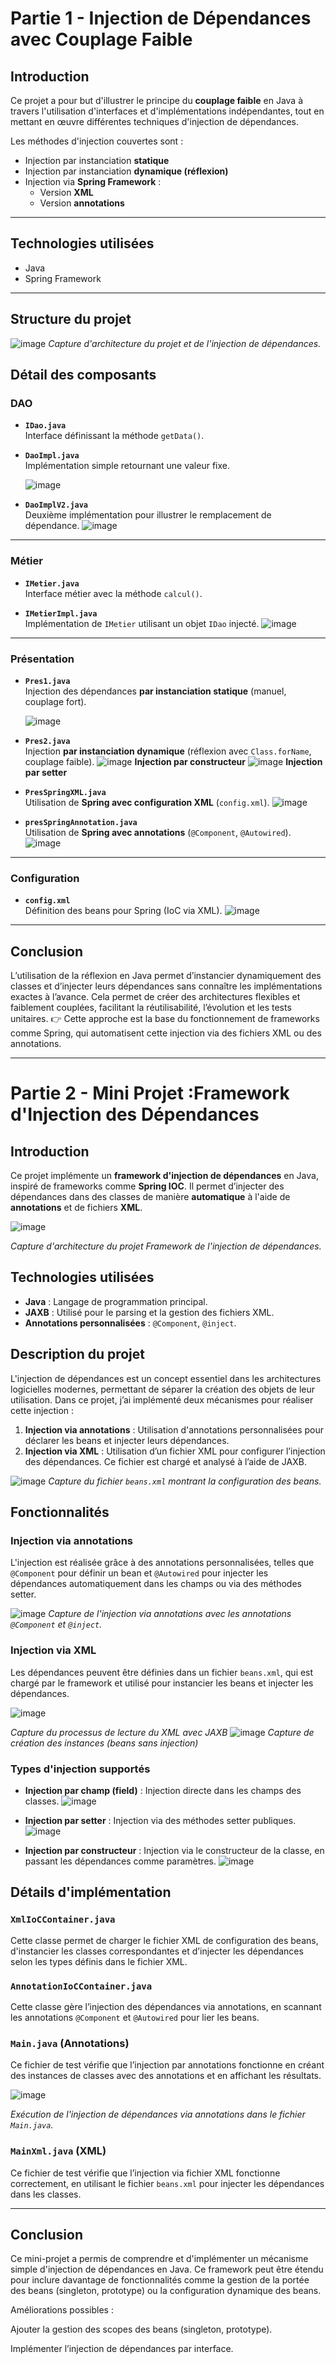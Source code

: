 # Partie 1 - Injection de Dépendances avec Couplage Faible

##  Introduction

Ce projet a pour but d'illustrer le principe du **couplage faible** en Java à travers l'utilisation d'interfaces et d'implémentations indépendantes, tout en mettant en œuvre différentes techniques d'injection de dépendances.

Les méthodes d'injection couvertes sont :

- Injection par instanciation **statique**
- Injection par instanciation **dynamique (réflexion)**
- Injection via **Spring Framework** :
  - Version **XML**
  - Version **annotations**

---

##  Technologies utilisées 

- Java
- Spring Framework

---

##  Structure du projet 
![image](https://github.com/user-attachments/assets/1c2ae942-e9ef-4ce2-a306-2096a6dd828e)
*Capture d'architecture du projet et de l'injection de dépendances.*

## Détail des composants 

###  DAO

- **`IDao.java`**  
  Interface définissant la méthode `getData()`.

- **`DaoImpl.java`**  
  Implémentation simple retournant une valeur fixe.
  
  ![image](https://github.com/user-attachments/assets/b6faf44a-77c8-4e55-81f9-c94e642397c9)


- **`DaoImplV2.java`**  
  Deuxième implémentation pour illustrer le remplacement de dépendance.
  ![image](https://github.com/user-attachments/assets/85b45ff8-d8d1-4f09-b514-eb971692469a)


---

### Métier

- **`IMetier.java`**  
  Interface métier avec la méthode `calcul()`.

- **`IMetierImpl.java`**  
  Implémentation de `IMetier` utilisant un objet `IDao` injecté.
  ![image](https://github.com/user-attachments/assets/ceeab0ba-bf57-4945-921e-c016ac5688f2)


---

###  Présentation

- **`Pres1.java`**  
  Injection des dépendances **par instanciation statique** (manuel, couplage fort).

  ![image](https://github.com/user-attachments/assets/69f13b27-9d56-4e93-b6cc-d3348d7c1cfe)


- **`Pres2.java`**  
  Injection **par instanciation dynamique** (réflexion avec `Class.forName`, couplage faible).
  ![image](https://github.com/user-attachments/assets/d259223c-6f49-4ec3-8821-a31fdd1aede5)
   **Injection par constructeur**
  ![image](https://github.com/user-attachments/assets/44a094fc-5e10-45a9-a99b-2da77e0e3e8c)
  **Injection par setter**

- **`PresSpringXML.java`**  
  Utilisation de **Spring avec configuration XML** (`config.xml`).
  ![image](https://github.com/user-attachments/assets/8c2d4d53-76b8-4448-9f22-88bcc1fa9281)


- **`presSpringAnnotation.java`**  
  Utilisation de **Spring avec annotations** (`@Component`, `@Autowired`).
  ![image](https://github.com/user-attachments/assets/caa45da6-46ac-453e-b8d6-8a7b2ef2aaf5)

---

###  Configuration

- **`config.xml`**  
  Définition des beans pour Spring (IoC via XML).
  ![image](https://github.com/user-attachments/assets/4c604913-aa43-4d54-8320-84af55680d24)

---
## Conclusion
L’utilisation de la réflexion en Java permet d’instancier dynamiquement des classes et d’injecter leurs dépendances sans connaître les implémentations exactes à l’avance. Cela permet de créer des architectures flexibles et faiblement couplées, facilitant la réutilisabilité, l’évolution et les tests unitaires.
👉 Cette approche est la base du fonctionnement de frameworks comme Spring, qui automatisent cette injection via des fichiers XML ou des annotations.

 ---
# Partie 2 - Mini Projet :Framework d'Injection des Dépendances

## Introduction

Ce projet implémente un **framework d'injection de dépendances** en Java, inspiré de frameworks comme **Spring IOC**. Il permet d’injecter des dépendances dans des classes de manière **automatique** à l'aide de **annotations** et de fichiers **XML**.

![image](https://github.com/user-attachments/assets/958bc122-9366-4d00-8ac0-4ba377cb289d)

*Capture d'architecture du projet Framework de l'injection de dépendances.*

## Technologies utilisées

- **Java** : Langage de programmation principal.
- **JAXB** : Utilisé pour le parsing et la gestion des fichiers XML.
- **Annotations personnalisées** : `@Component`, `@inject`.

## Description du projet

L'injection de dépendances est un concept essentiel dans les architectures logicielles modernes, permettant de séparer la création des objets de leur utilisation. Dans ce projet, j’ai implémenté deux mécanismes pour réaliser cette injection :
1. **Injection via annotations** : Utilisation d'annotations personnalisées pour déclarer les beans et injecter leurs dépendances.
2. **Injection via XML** : Utilisation d’un fichier XML pour configurer l’injection des dépendances. Ce fichier est chargé et analysé à l’aide de JAXB.

![image](https://github.com/user-attachments/assets/92e14b80-e642-4933-83e3-6c78db3b85e0)
*Capture du fichier `beans.xml` montrant la configuration des beans.*

## Fonctionnalités

### Injection via annotations
L'injection est réalisée grâce à des annotations personnalisées, telles que `@Component` pour définir un bean et `@Autowired` pour injecter les dépendances automatiquement dans les champs ou via des méthodes setter.

![image](https://github.com/user-attachments/assets/9d705f0c-171a-4308-9afe-f462fe7db64c)
*Capture de l'injection via annotations avec les annotations `@Component` et `@inject`.*

### Injection via XML
Les dépendances peuvent être définies dans un fichier `beans.xml`, qui est chargé par le framework et utilisé pour instancier les beans et injecter les dépendances.

![image](https://github.com/user-attachments/assets/25a64807-609e-4901-957e-a03ec47909f9)

*Capture du processus de lecture du XML avec JAXB*
![image](https://github.com/user-attachments/assets/77ac5a27-722d-4f0f-b1e8-a0cef5bbf9d4)
*Capture de création des instances (beans sans injection)*


### Types d'injection supportés
- **Injection par champ (field)** : Injection directe dans les champs des classes.
  ![image](https://github.com/user-attachments/assets/8011f4fc-62bd-43e8-853d-c2add1d4faf3)

- **Injection par setter** : Injection via des méthodes setter publiques.
  ![image](https://github.com/user-attachments/assets/2fb1e091-c654-4620-90d7-0e61ed8f69b6)

- **Injection par constructeur** : Injection via le constructeur de la classe, en passant les dépendances comme paramètres.
  ![image](https://github.com/user-attachments/assets/521e7f9e-78c9-4f26-9a43-6aaeaea7dd33)


## Détails d'implémentation

### `XmlIoCContainer.java`
Cette classe permet de charger le fichier XML de configuration des beans, d'instancier les classes correspondantes et d’injecter les dépendances selon les types définis dans le fichier XML.

### `AnnotationIoCContainer.java`
Cette classe gère l’injection des dépendances via annotations, en scannant les annotations `@Component` et `@Autowired` pour lier les beans.

### `Main.java` (Annotations)
Ce fichier de test vérifie que l’injection par annotations fonctionne en créant des instances de classes avec des annotations et en affichant les résultats.

![image](https://github.com/user-attachments/assets/96e8d747-cc4e-4838-8643-673a2adc5f04)

*Exécution de l'injection de dépendances via annotations dans le fichier `Main.java`.*

### `MainXml.java` (XML)
Ce fichier de test vérifie que l’injection via fichier XML fonctionne correctement, en utilisant le fichier `beans.xml` pour injecter les dépendances dans les classes.

---

## Conclusion

Ce mini-projet a permis de comprendre et d'implémenter un mécanisme simple d'injection de dépendances en Java. Ce framework peut être étendu pour inclure davantage de fonctionnalités comme la gestion de la portée des beans (singleton, prototype) ou la configuration dynamique des beans.

Améliorations possibles :

Ajouter la gestion des scopes des beans (singleton, prototype).

Implémenter l’injection de dépendances par interface.
 
